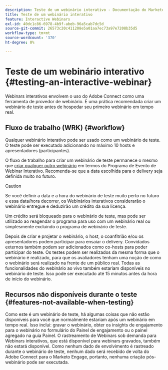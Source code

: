 ```yaml
---
description: Teste de um webinário interativo - Documentação do Marketo - Documentação do produto
title: Teste de um webinário interativo
feature: Interactive Webinars
exl-id: 40dc1c86-6978-4b9f-abeb-96a5cab7dc5d
source-git-commit: 26573c20c411208e5a01aa7ec73a97e7208b35d5
workflow-type: tm+mt
source-wordcount: '370'
ht-degree: 0%

---
```


# Teste de um webinário interativo {#testing-an-interactive-webinar}

Webinars interativos envolvem o uso do Adobe Connect como uma ferramenta de provedor de webinário. É uma prática recomendada criar um webinário de teste antes de hospedar seu primeiro webinário em tempo real.

## Fluxo de trabalho (WRK) {#workflow}

Qualquer webinário interativo pode ser usado como um webinário de teste. O teste pode ser executado adicionando no máximo 10 hosts e apresentadores (participantes).

O fluxo de trabalho para criar um webinário de teste permanece o mesmo que [criar qualquer outro webinário](/help/marketo/product-docs/demand-generation/events/interactive-webinars/create-an-interactive-webinar.md) em termos do Programa de Evento de Webinar Interativo. Recomenda-se que a data escolhida para o delivery seja definida muito no futuro.

>[!CAUTION]
>
>Se você definir a data e a hora do webinário de teste muito perto no futuro e essa data/hora decorrer, os Webinários interativos considerarão o webinário entregue e deduzirão um crédito da sua licença.

Um crédito será bloqueado para o webinário de teste, mas pode ser utilizado ao reagendar o programa para uso com um webinário real ou simplesmente excluindo o programa de webinário de teste.

Depois de criar e projetar o webinário, o host, o coanfitrião e/ou os apresentadores podem participar para ensaiar o delivery. Convidados externos também podem ser adicionados como co-hosts para poder participar do teste. Os testes podem ser realizados da mesma forma que o webinário é realizado, para que os avaliadores tenham uma noção de como o webinário será realizado na frente de um público real. Todas as funcionalidades do webinário ao vivo também estariam disponíveis no webinário de teste. Isso pode ser executado até 15 minutos antes da hora de início do webinário.

## Recursos não disponíveis durante o teste {#features-not-available-when-testing}

Como este é um webinário de teste, há algumas coisas que não estão disponíveis para você que normalmente estariam após um webinário em tempo real. Isso inclui: gravar o webinário, obter os insights de engajamento para o webinário no formulário do Painel de engajamento ou o painel agregado na guia Painel. O rastreamento de Webinars sob demanda para Webinars interativos, que está disponível para webinars gravados, também não estará disponível. Como nenhum dado de envolvimento é rastreado durante o webinário de teste, nenhum dado será recebido de volta do Adobe Connect para o Marketo Engage, portanto, nenhuma criação pós-webinário pode ser executada.
